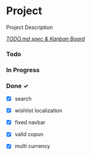 # Project

Project Description

<em>[TODO.md spec & Kanban Board](https://bit.ly/3fCwKfM)</em>

### Todo


### In Progress


### Done ✓

- [x] search  
- [x] wishlist localization  
- [x] fixed navbar  
- [x] valid copun  
- [x] multi currency  

